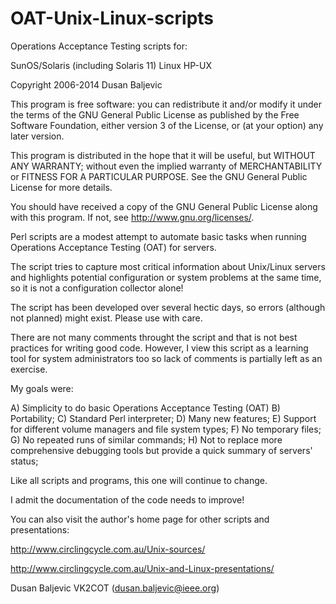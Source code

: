 OAT-Unix-Linux-scripts
======================

Operations Acceptance Testing scripts for:

SunOS/Solaris (including Solaris 11)
Linux
HP-UX

Copyright 2006-2014 Dusan Baljevic

This program is free software: you can redistribute it and/or modify
it under the terms of the GNU General Public License as published by
the Free Software Foundation, either version 3 of the License, or
(at your option) any later version.

This program is distributed in the hope that it will be useful,
but WITHOUT ANY WARRANTY; without even the implied warranty of
MERCHANTABILITY or FITNESS FOR A PARTICULAR PURPOSE.  See the
GNU General Public License for more details.

You should have received a copy of the GNU General Public License
along with this program.  If not, see <http://www.gnu.org/licenses/>.

Perl scripts are a modest attempt to automate basic tasks when
running Operations Acceptance Testing (OAT) for servers.

The script tries to capture most critical information about Unix/Linux 
servers and highlights potential configuration or system problems
at the same time, so it is not a configuration collector alone!

The script has been developed over several hectic days, so errors
(although not planned) might exist. Please use with care.

There are not many comments throught the script and that
is not best practices for writing good code. However,
I view this script as a learning tool for system administrators
too so lack of comments is partially left as an exercise.

My goals were:

A) Simplicity to do basic Operations Acceptance Testing (OAT)
B) Portability;
C) Standard Perl interpreter;
D) Many new features;
E) Support for different volume managers and file system types;
F) No temporary files;
G) No repeated runs of similar commands;
H) Not to replace more comprehensive debugging tools but
provide a quick summary of servers' status;

Like all scripts and programs, this one will continue to change.

I admit the documentation of the code needs to improve!

You can also visit the author's home page for other scripts
and presentations:

http://www.circlingcycle.com.au/Unix-sources/

http://www.circlingcycle.com.au/Unix-and-Linux-presentations/

Dusan Baljevic VK2COT (dusan.baljevic@ieee.org)
